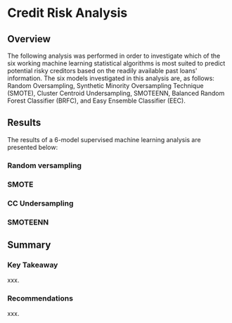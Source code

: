 # Credit Risk Analysis
## Overview
The following analysis was performed in order to investigate which of the six working machine learning statistical algorithms is most suited to predict potential risky creditors based on the readily available past loans' information. The six models investigated in this analysis are, as follows: Random Oversampling, Synthetic Minority Oversampling Technique (SMOTE), Cluster Centroid Undersampling, SMOTEENN, Balanced Random Forest Classifier (BRFC), and Easy Ensemble Classifier (EEC).

## Results
The results of a 6-model supervised machine learning analysis are presented below:
### Random versampling
### SMOTE
### CC Undersampling
### SMOTEENN

## Summary

### Key Takeaway
xxx.

### Recommendations
xxx.
